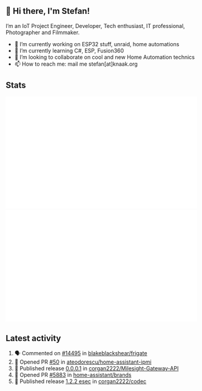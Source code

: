 ## 👋 Hi there, I'm Stefan!
I’m an IoT Project Engineer, Developer, Tech enthusiast, IT professional, Photographer and Filmmaker.

- 🔭 I’m currently working on ESP32 stuff, unraid, home automations
- 🌱 I’m currently learning C#, ESP, Fusion360
- 👯 I’m looking to collaborate on cool and new Home Automation technics
- 📫 How to reach me: mail me stefan[at]knaak.org

## Stats

![](https://github.com/corgan2222/github-stats/blob/master/generated/overview.svg) ![](https://github.com/corgan2222/github-stats/blob/master/generated/languages.svg)


## Latest activity

<!--START_SECTION:activity-->
1. 🗣 Commented on [#14495](https://github.com/blakeblackshear/frigate/pull/14495#issuecomment-2444819096) in [blakeblackshear/frigate](https://github.com/blakeblackshear/frigate)
2. 💪 Opened PR [#50](https://github.com/ateodorescu/home-assistant-ipmi/pull/50) in [ateodorescu/home-assistant-ipmi](https://github.com/ateodorescu/home-assistant-ipmi)
3. 🚀 Published release [0.0.0.1](https://github.com/corgan2222/Milesight-Gateway-API/releases/tag/0.0.0.1) in [corgan2222/Milesight-Gateway-API](https://github.com/corgan2222/Milesight-Gateway-API)
4. 💪 Opened PR [#5883](https://github.com/home-assistant/brands/pull/5883) in [home-assistant/brands](https://github.com/home-assistant/brands)
5. 🚀 Published release [1.2.2 esec](https://github.com/corgan2222/codec/releases/tag/1.2.2) in [corgan2222/codec](https://github.com/corgan2222/codec)
<!--END_SECTION:activity-->

<!--

